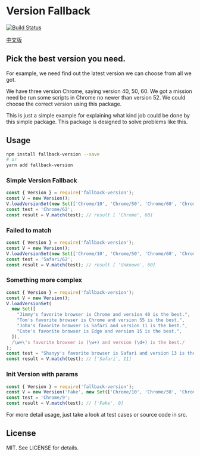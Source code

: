 # Version Fallback

[![Build Status](https://travis-ci.org/sleagon/fallback-version.svg?branch=master)](https://travis-ci.org/sleagon/fallback-version)

[中文版](Readme.cn.md)

## Pick the best version you need.

For example, we need find out the latest version we can choose from all we got.

We have three version Chrome, saying version 40, 50, 60. We got a mission need be run some scripts in Chrome no newer than version 52. We could choose the correct version using this package.

This is just a simple example for explaining what kind job could be done by this simple package. This package is designed to solve problems like this.

## Usage

```bash
npm install fallback-version --save
# or
yarn add fallback-version
```

### Simple Version Fallback

```javascript
const { Version } = require('fallback-version');
const V = new Version();
V.loadVersionSet(new Set(['Chrome/10', 'Chrome/50', 'Chrome/60', 'Chrome/65']));
const test = 'Chrome/62';
const result = V.match(test); // result [ 'Chrome', 60]
```

### Failed to match

```javascript
const { Version } = require('fallback-version');
const V = new Version();
V.loadVersionSet(new Set(['Chrome/10', 'Chrome/50', 'Chrome/60', 'Chrome/65']));
const test = 'Safari/62';
const result = V.match(test); // result [ 'Unknown', 60]
```

### Something more complex

```javascript
const { Version } = require('fallback-version');
const V = new Version();
V.loadVersionSet(
  new Set([
    "Jimmy's favorite browser is Chrome and version 40 is the best.",
    "Tom's favorite browser is Chrome and version 55 is the best.",
    "John's favorite browser is Safari and version 11 is the best.",
    "Cate's favorite browser is Edge and version 15 is the best.",
  ]),
  /\w+\'s favorite browser is (\w+) and version (\d+) is the best./
);
const test = "Shanyy's favorite browser is Safari and version 13 is the best.";
const result = V.match(test); // ['Safari', 11]
```

### Init Version with params
```javascript
const { Version } = require('fallback-version');
const V = new Version('Fake', new Set(['Chrome/10', 'Chrome/50', 'Chrome/60', 'Chrome/65']), /(\w+)\/(\d+)/);
const test = 'Chrome/9';
const result = V.match(test); // ['Fake', 0]
```

For more detail usage, just take a look at test cases or source code in src.

## License
MIT. See LICENSE for details.

